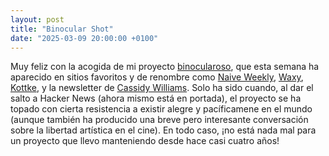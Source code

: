 ```yaml
---
layout: post
title: "Binocular Shot"
date: "2025-03-09 20:00:00 +0100"
---
```


Muy feliz con la acogida de mi proyecto <a
    href="https://binocularshot.com">binocularoso</a>, que esta semana ha
aparecido en sitios favoritos y de renombre como <a
    href="https://www.naiveweekly.com">Naive Weekly</a>, <a
    href="https://waxy.org">Waxy</a>, <a href="https://kottke.org">Kottke</a>,
y la newsletter de <a href="https://cassidoo.co/newsletter">Cassidy
Williams</a>. Solo ha sido cuando, al dar el salto a Hacker News (ahora mismo
está en portada), el proyecto se ha topado con cierta resistencia a existir
alegre y pacíficamene en el mundo (aunque también ha producido una breve pero interesante
conversación sobre la libertad artística en el cine). En todo caso, ¡no está nada mal para un
proyecto que llevo manteniendo desde hace casi cuatro años!
